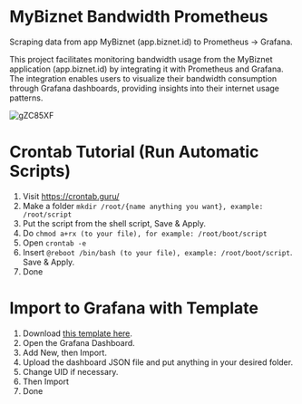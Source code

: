 # MyBiznet Bandwidth Prometheus
Scraping data from app MyBiznet (app.biznet.id) to Prometheus -> Grafana.

This project facilitates monitoring bandwidth usage from the MyBiznet application (app.biznet.id) by integrating it with Prometheus and Grafana. The integration enables users to visualize their bandwidth consumption through Grafana dashboards, providing insights into their internet usage patterns.

![gZC85XF](https://i.imgur.com/gZC85XF.png)

# Crontab Tutorial (Run Automatic Scripts)
1. Visit https://crontab.guru/
2. Make a folder ``mkdir /root/{name anything you want}, example: /root/script``
3. Put the script from the shell script, Save & Apply.
4. Do ``chmod a+rx (to your file), for example: /root/boot/script``
5. Open ``crontab -e``
6. Insert ``@reboot /bin/bash (to your file), example: /root/boot/script``. Save & Apply.
7. Done

# Import to Grafana with Template
1. Download [this template here](https://github.com/ryukora/mybiznet-bandwidth-prometheus/raw/refs/heads/main/Biznet-Home-Quota.json).
2. Open the Grafana Dashboard.
3. Add New, then Import.
4. Upload the dashboard JSON file and put anything in your desired folder.
5. Change UID if necessary.
6. Then Import
7. Done
